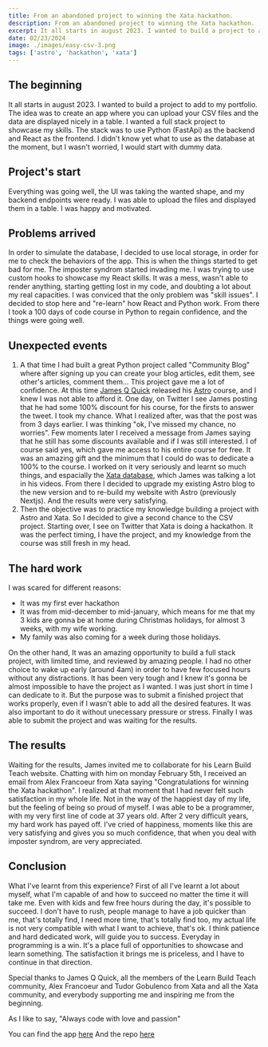 ```yaml
---
title: From an abandoned project to winning the Xata hackathon. 
description: From an abandoned project to winning the Xata hackathon.
excerpt: It all starts in august 2023. I wanted to build a project to add to my portfolio.
date: 02/23/2024
image: ./images/easy-csv-3.png
tags: ['astro', 'hackathon', 'xata']
---
```




## The beginning
It all starts in august 2023. I wanted to build a project to add to my portfolio. The idea was to create an app where you can upload your CSV files and the data are displayed nicely in a table. I wanted a full stack project to showcase my skills. The stack was to use Python (FastApi) as the backend and React as the frontend. I didn't know yet what to use as the database at the moment, but I wasn't worried, I would start with dummy data.


## Project's start
Everything was going well, the UI was taking the wanted shape, and my backend endpoints were ready. I was able to upload the files and displayed them in a table. I was happy and motivated. 


## Problems arrived
In order to simulate the database, I decided to use local storage, in order for me to check the behaviors of the app. This is when the things started to get bad for me. The imposter syndrom started invading me. I was trying to use custom hooks to showcase my React skills. It was a mess, wasn't able to render anything, starting getting lost in my code, and doubting a lot about my real capacities. I was conviced that the only problem was "skill issues". I decided to stop here and "re-learn" how React and Python work. From there I took a 100 days of code course in Python to regain confidence, and the things were going well.


## Unexpected events
1. A that time I had built a great Python project called "Community Blog" where after signing up you can create your blog articles, edit them, see other's articles, comment them... This project gave me a lot of confidence. At this time [James Q Quick](https://www.jamesqquick.com/) released his [Astro](https://astro.build/) course, and I knew I was not able to afford it. One day, on Twitter I see James posting that he had some 100% discount for his course, for the firsts to answer the tweet. I took my chance. What I realized after, was that the post was from 3 days earlier. I was thinking "ok, I've missed my chance, no worries". Few moments later I received a message from James saying that he still has some discounts available and if I was still interested. I of course said yes, which gave me access to his entire course for free. It was an amazing gift and the minimum that I could do was to dedicate a 100% to the course. I worked on it very seriously and learnt so much things, and espacially the [Xata database](https://xata.io/), which James was talking a lot in his videos. From there I decided to upgrade my existing Astro blog to the new version and to re-build my website with Astro (previously Nextjs). And the results were very satisfying.
2. Then the objective was to practice my knowledge building a project with Astro and Xata. So I decided to give a second chance to the CSV project. Starting over, I see on Twitter that Xata is doing a hackathon. It was the perfect timing, I have the project, and my knowledge from the course was still fresh in my head. 



## The hard work
I was scared for different reasons:
- It was my first ever hackathon
- It was from mid-december to mid-january, which means for me that my 3 kids are gonna be at home during Christmas holidays, for almost 3 weeks, with my wife working.
- My family was also coming for a week during those holidays.

On the other hand, It was an amazing opportunity to build a full stack project, with limited time, and reviewed by amazing people. I had no other choice to wake up early (around 4am) in order to have few focused hours without any distractions. It has been very tough and I knew it's gonna be almost impossible to have the project as I wanted. I was just short in time I can dedicate to it. But the purpose was to submit a finished project that works properly, even if I wasn't able to add all the desired features. It was also important to do it without unecessary pressure or stress. Finally I was able to submit the project and was waiting for the results.



## The results
Waiting for the results, James invited me to collaborate for his Learn Build Teach website. Chatting with him on monday February 5th, I received an email from Alex Francoeur from Xata saying "Congratulations for winning the Xata hackathon". I realized at that moment that I had never felt such satisfaction in my whole life. Not in the way of the happiest day of my life, but the feeling of being so proud of myself. I was able to be a programmer, with my very first line of code at 37 years old. After 2 very difficult years, my hard work has payed off. I've cried of happiness, moments like this are very satisfying and gives you so much confidence, that when you deal with imposter syndrom, are very appreciated.



## Conclusion
What I've learnt from this experience? First of all I've learnt a lot about myself, what I'm capable of and how to succeed no matter the time it will take me. Even with kids and few free hours during the day, it's possible to succeed. I don't have to rush, people manage to have a job quicker than me, that's totally find, I need more time, that's totally find too, my actual life is not very compatible with what I want to achieve, that's ok. I think patience and hard dedicated work, will guide you to success. Everyday in programming is a win. It's a place full of opportunities to showcase and learn something. The satisfaction it brings me is priceless, and I have to continue in that direction.

Special thanks to James Q Quick, all the members of the Learn Build Teach community, Alex Francoeur and Tudor Gobulenco from Xata and all the Xata community, and everybody supporting me and inspiring me from the beginning.  

As I like to say, "Always code with love and passion"

You can find the app [here](https://easy-csv.netlifly.app)
And the repo [here](https://github.com/Canfry/easy-csv)
